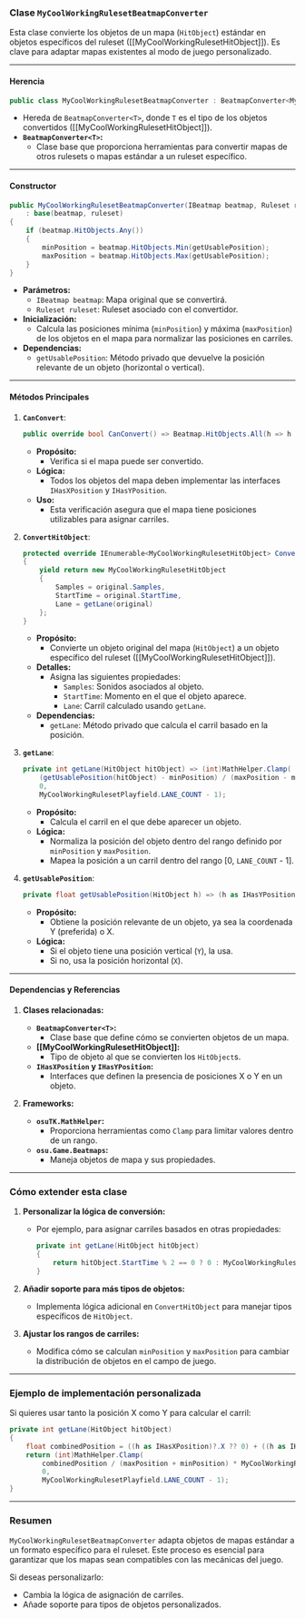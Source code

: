 ### **Clase `MyCoolWorkingRulesetBeatmapConverter`**

Esta clase convierte los objetos de un mapa (`HitObject`) estándar en objetos específicos del ruleset ([[MyCoolWorkingRulesetHitObject]]). Es clave para adaptar mapas existentes al modo de juego personalizado.

---

#### **Herencia**

```csharp
public class MyCoolWorkingRulesetBeatmapConverter : BeatmapConverter<MyCoolWorkingRulesetHitObject>
```

- Hereda de `BeatmapConverter<T>`, donde `T` es el tipo de los objetos convertidos ([[MyCoolWorkingRulesetHitObject]]).
- **`BeatmapConverter<T>`:**
    - Clase base que proporciona herramientas para convertir mapas de otros rulesets o mapas estándar a un ruleset específico.

---

#### **Constructor**

```csharp
public MyCoolWorkingRulesetBeatmapConverter(IBeatmap beatmap, Ruleset ruleset)
    : base(beatmap, ruleset)
{
    if (beatmap.HitObjects.Any())
    {
        minPosition = beatmap.HitObjects.Min(getUsablePosition);
        maxPosition = beatmap.HitObjects.Max(getUsablePosition);
    }
}
```

- **Parámetros:**
    - `IBeatmap beatmap`: Mapa original que se convertirá.
    - `Ruleset ruleset`: Ruleset asociado con el convertidor.
- **Inicialización:**
    - Calcula las posiciones mínima (`minPosition`) y máxima (`maxPosition`) de los objetos en el mapa para normalizar las posiciones en carriles.
- **Dependencias:**
    - `getUsablePosition`: Método privado que devuelve la posición relevante de un objeto (horizontal o vertical).

---

#### **Métodos Principales**

1. **`CanConvert`**:
    
    ```csharp
    public override bool CanConvert() => Beatmap.HitObjects.All(h => h is IHasXPosition && h is IHasYPosition);
    ```
    
    - **Propósito:**
        - Verifica si el mapa puede ser convertido.
    - **Lógica:**
        - Todos los objetos del mapa deben implementar las interfaces `IHasXPosition` y `IHasYPosition`.
    - **Uso:**
        - Esta verificación asegura que el mapa tiene posiciones utilizables para asignar carriles.
2. **`ConvertHitObject`**:
    
    ```csharp
    protected override IEnumerable<MyCoolWorkingRulesetHitObject> ConvertHitObject(HitObject original, IBeatmap beatmap, CancellationToken cancellationToken)
    {
        yield return new MyCoolWorkingRulesetHitObject
        {
            Samples = original.Samples,
            StartTime = original.StartTime,
            Lane = getLane(original)
        };
    }
    ```
    
    - **Propósito:**
        - Convierte un objeto original del mapa (`HitObject`) a un objeto específico del ruleset ([[MyCoolWorkingRulesetHitObject]]).
    - **Detalles:**
        - Asigna las siguientes propiedades:
            - `Samples`: Sonidos asociados al objeto.
            - `StartTime`: Momento en el que el objeto aparece.
            - `Lane`: Carril calculado usando `getLane`.
    - **Dependencias:**
        - `getLane`: Método privado que calcula el carril basado en la posición.
3. **`getLane`**:
    
    ```csharp
    private int getLane(HitObject hitObject) => (int)MathHelper.Clamp(
        (getUsablePosition(hitObject) - minPosition) / (maxPosition - minPosition) * MyCoolWorkingRulesetPlayfield.LANE_COUNT,
        0,
        MyCoolWorkingRulesetPlayfield.LANE_COUNT - 1);
    ```
    
    - **Propósito:**
        - Calcula el carril en el que debe aparecer un objeto.
    - **Lógica:**
        - Normaliza la posición del objeto dentro del rango definido por `minPosition` y `maxPosition`.
        - Mapea la posición a un carril dentro del rango [0, `LANE_COUNT` - 1].
4. **`getUsablePosition`**:
    
    ```csharp
    private float getUsablePosition(HitObject h) => (h as IHasYPosition)?.Y ?? ((IHasXPosition)h).X;
    ```
    
    - **Propósito:**
        - Obtiene la posición relevante de un objeto, ya sea la coordenada Y (preferida) o X.
    - **Lógica:**
        - Si el objeto tiene una posición vertical (`Y`), la usa.
        - Si no, usa la posición horizontal (`X`).

---

#### **Dependencias y Referencias**

1. **Clases relacionadas:**
    
    - **`BeatmapConverter<T>`:**
        - Clase base que define cómo se convierten objetos de un mapa.
    - **[[MyCoolWorkingRulesetHitObject]]:**
        - Tipo de objeto al que se convierten los `HitObject`s.
    - **`IHasXPosition` y `IHasYPosition`:**
        - Interfaces que definen la presencia de posiciones X o Y en un objeto.
2. **Frameworks:**
    
    - **`osuTK.MathHelper`:**
        - Proporciona herramientas como `Clamp` para limitar valores dentro de un rango.
    - **`osu.Game.Beatmaps`:**
        - Maneja objetos de mapa y sus propiedades.

---

### **Cómo extender esta clase**

1. **Personalizar la lógica de conversión:**
    
    - Por ejemplo, para asignar carriles basados en otras propiedades:
        
        ```csharp
        private int getLane(HitObject hitObject)
        {
            return hitObject.StartTime % 2 == 0 ? 0 : MyCoolWorkingRulesetPlayfield.LANE_COUNT - 1;
        }
        ```
        
2. **Añadir soporte para más tipos de objetos:**
    
    - Implementa lógica adicional en `ConvertHitObject` para manejar tipos específicos de `HitObject`.
3. **Ajustar los rangos de carriles:**
    
    - Modifica cómo se calculan `minPosition` y `maxPosition` para cambiar la distribución de objetos en el campo de juego.

---

### **Ejemplo de implementación personalizada**

Si quieres usar tanto la posición X como Y para calcular el carril:

```csharp
private int getLane(HitObject hitObject)
{
    float combinedPosition = ((h as IHasXPosition)?.X ?? 0) + ((h as IHasYPosition)?.Y ?? 0);
    return (int)MathHelper.Clamp(
        combinedPosition / (maxPosition + minPosition) * MyCoolWorkingRulesetPlayfield.LANE_COUNT,
        0,
        MyCoolWorkingRulesetPlayfield.LANE_COUNT - 1);
}
```

---

### **Resumen**

`MyCoolWorkingRulesetBeatmapConverter` adapta objetos de mapas estándar a un formato específico para el ruleset. Este proceso es esencial para garantizar que los mapas sean compatibles con las mecánicas del juego.

Si deseas personalizarlo:

- Cambia la lógica de asignación de carriles.
- Añade soporte para tipos de objetos personalizados.